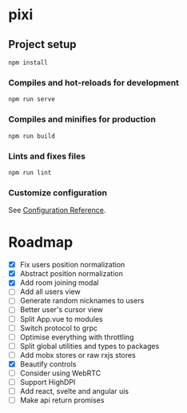 # pixi

## Project setup

```
npm install
```

### Compiles and hot-reloads for development

```
npm run serve
```

### Compiles and minifies for production

```
npm run build
```

### Lints and fixes files

```
npm run lint
```

### Customize configuration

See [Configuration Reference](https://cli.vuejs.org/config/).

# Roadmap

- [x] Fix users position normalization
- [x] Abstract position normalization
- [x] Add room joining modal
- [ ] Add all users view
- [ ] Generate random nicknames to users
- [ ] Better user's cursor view
- [ ] Split App.vue to modules
- [ ] Switch protocol to grpc
- [ ] Optimise everything with throttling
- [ ] Split global utilities and types to packages
- [ ] Add mobx stores or raw rxjs stores
- [x] Beautify controls
- [ ] Consider using WebRTC
- [ ] Support HighDPI
- [ ] Add react, svelte and angular uis
- [ ] Make api return promises

